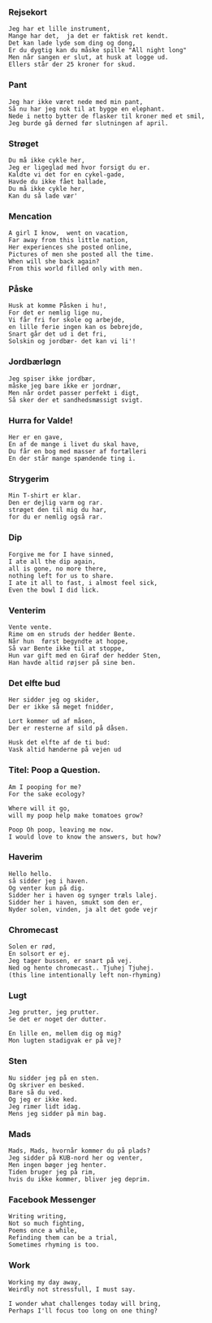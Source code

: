 ### Rejsekort
    Jeg har et lille instrument, 
    Mange har det,  ja det er faktisk ret kendt. 
    Det kan lade lyde som ding og dong, 
    Er du dygtig kan du måske spille "All night long" 
    Men når sangen er slut, at husk at logge ud. 
    Ellers står der 25 kroner for skud. 

### Pant
    Jeg har ikke været nede med min pant, 
    Så nu har jeg nok til at bygge en elephant. 
    Nede i netto bytter de flasker til kroner med et smil,
    Jeg burde gå derned før slutningen af april.  

### Strøget
    Du må ikke cykle her, 
    Jeg er ligeglad med hvor forsigt du er. 
    Kaldte vi det for en cykel-gade, 
    Havde du ikke fået ballade, 
    Du må ikke cykle her, 
    Kan du så lade vær'


### Mencation
    A girl I know,  went on vacation, 
    Far away from this little nation, 
    Her experiences she posted online, 
    Pictures of men she posted all the time. 
    When will she back again? 
    From this world filled only with men.

### Påske
    Husk at komme Påsken i hu!,
    For det er nemlig lige nu,
    Vi får fri for skole og arbejde,
    en lille ferie ingen kan os bebrejde,
    Snart går det ud i det fri,
    Solskin og jordbær- det kan vi li'!

### Jordbærløgn
    Jeg spiser ikke jordbær,
    måske jeg bare ikke er jordnær,
    Men når ordet passer perfekt i digt,
    Så sker der et sandhedsmæssigt svigt.

### Hurra for Valde!
    Her er en gave,
    En af de mange i livet du skal have,
    Du får en bog med masser af fortælleri
    En der står mange spændende ting i.

### Strygerim
    Min T-shirt er klar. 
    Den er dejlig varm og rar.
    strøget den til mig du har,
    for du er nemlig også rar.

### Dip
    Forgive me for I have sinned,
    I ate all the dip again,
    all is gone, no more there,
    nothing left for us to share.
    I ate it all to fast, i almost feel sick,
    Even the bowl I did lick.

### Venterim
    Vente vente.
    Rime om en struds der hedder Bente.
    Når hun  først begyndte at hoppe, 
    Så var Bente ikke til at stoppe, 
    Hun var gift med en Giraf der hedder Sten, 
    Han havde altid røjser på sine ben.

### Det elfte bud
    Her sidder jeg og skider, 
    Der er ikke så meget fnidder, 

    Lort kommer ud af måsen, 
    Der er resterne af sild på dåsen. 

    Husk det elfte af de ti bud:
    Vask altid hænderne på vejen ud

### Titel: Poop a Question. 

    Am I pooping for me? 
    For the sake ecology? 

    Where will it go, 
    will my poop help make tomatoes grow? 

    Poop Oh poop, leaving me now. 
    I would love to know the answers, but how?

### Haverim
    Hello hello.
    så sidder jeg i haven.
    Og venter kun på dig.
    Sidder her i haven og synger træls lalej.
    Sidder her i haven, smukt som den er, 
    Nyder solen, vinden, ja alt det gode vejr

### Chromecast
    Solen er rød, 
    En solsort er ej. 
    Jeg tager bussen, er snart på vej. 
    Ned og hente chromecast.. Tjuhej Tjuhej. 
    (this line intentionally left non-rhyming) 

### Lugt
    Jeg prutter, jeg prutter. 
    Se det er noget der dutter. 

    En lille en, mellem dig og mig? 
    Mon lugten stadigvak er på vej?

### Sten
    Nu sidder jeg på en sten.
    Og skriver en besked.
    Bare så du ved.
    Og jeg er ikke ked.
    Jeg rimer lidt idag.
    Mens jeg sidder på min bag.

### Mads
    Mads, Mads, hvornår kommer du på plads?
    Jeg sidder på KUB-nord her og venter,
    Men ingen bøger jeg henter.
    Tiden bruger jeg på rim,
    hvis du ikke kommer, bliver jeg deprim.

### Facebook Messenger
    Writing writing, 
    Not so much fighting,
    Poems once a while,
    Refinding them can be a trial,
    Sometimes rhyming is too.

### Work
    Working my day away,
    Weirdly not stressfull, I must say.

    I wonder what challenges today will bring,
    Perhaps I'll focus too long on one thing?
    
